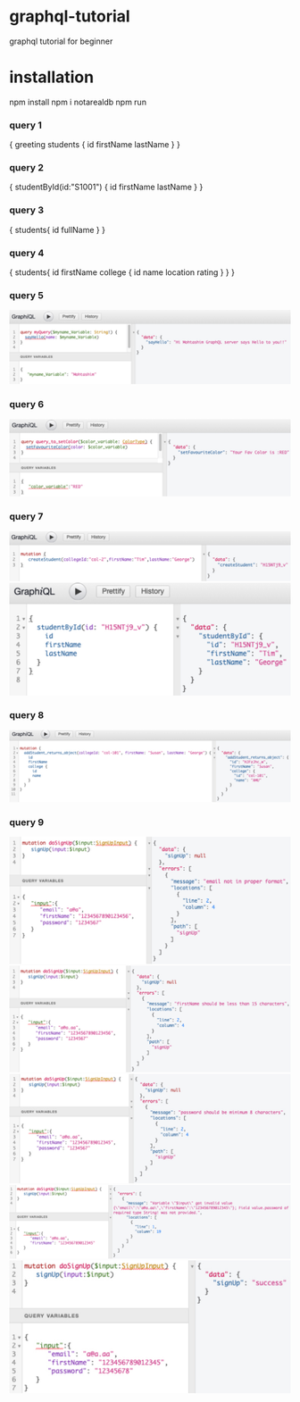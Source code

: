 # graphql-tutorial

graphql tutorial for beginner

# installation

npm install
npm i notarealdb
npm run

### query 1

{
greeting
students {
id
firstName
lastName
}
}

### query 2

{
studentById(id:"S1001") {
id
firstName
lastName
}
}

### query 3

{
students{
id
fullName
}
}

### query 4

{
students{
id
firstName
college {
id
name
location
rating
}
}
}

### query 5
![Screenshot](/pic/01.jpg)


### query 6

![Screenshot](/pic/02.jpg)

### query 7

![Screenshot](/pic/03.jpg)
![Screenshot](/pic/04.jpg)

### query 8

![Screenshot](/pic/05.jpg)

### query 9

![Screenshot](/pic/06.jpg)
![Screenshot](/pic/07.jpg)
![Screenshot](/pic/08.jpg)
![Screenshot](/pic/09.jpg)
![Screenshot](/pic/10.jpg)
